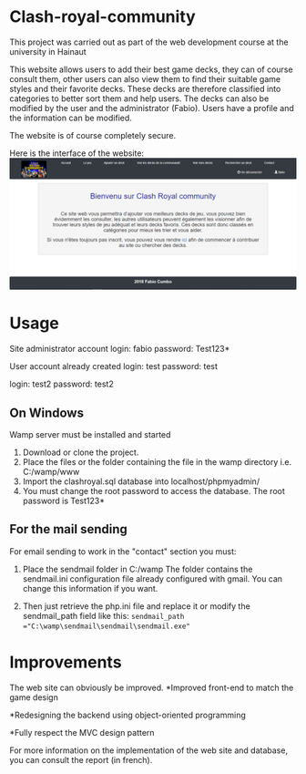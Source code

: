 # Clash-royal-community

This project was carried out as part of the web development course at the university in Hainaut 

This website allows users to add their best game decks, they can of course consult them, other users can also view them to find their suitable game styles and their favorite decks. These decks are therefore classified into categories to better sort them and help users.
The decks can also be modified by the user and the administrator (Fabio).
Users have a profile and the information can be modified. 

The website is of course completely secure.


Here is the interface of the website: 
![alt text](https://github.com/l-Legacy-l/Clash-royal-community/blob/master/images/clashroyalcommunity.PNG)


# Usage
Site administrator account 
 login: fabio
 password: Test123*

User account already created
 login: test
 password: test

 login: test2
 password: test2

## On Windows
Wamp server must be installed and started
1. Download or clone the project.
2. Place the files or the folder containing the file in the wamp directory i.e. C:/wamp/www
3. Import the clashroyal.sql database into localhost/phpmyadmin/
4. You must change the root password to access the database. The root password is Test123*

## For the mail sending
For email sending to work in the "contact" section you must: 
1. Place the sendmail folder in C:/wamp 
	The folder contains the sendmail.ini configuration file already configured with gmail. You can change this information if you want.

2. Then just retrieve the php.ini file and replace it or modify the sendmail_path field like this: ```
sendmail_path ="C:\wamp\sendmail\sendmail\sendmail.exe" ```

# Improvements
The web site can obviously be improved. 
*Improved front-end to match the game design

*Redesigning the backend using object-oriented programming 

*Fully respect the MVC design pattern


For more information on the implementation of the web site and database, you can consult the report (in french).

